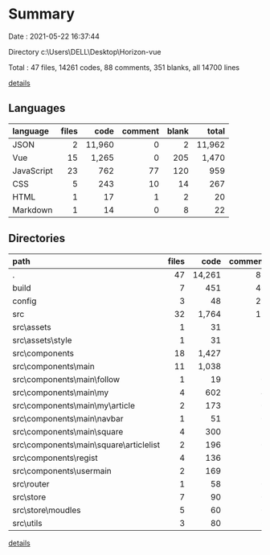 # Summary

Date : 2021-05-22 16:37:44

Directory c:\Users\DELL\Desktop\Horizon-vue

Total : 47 files,  14261 codes, 88 comments, 351 blanks, all 14700 lines

[details](details.md)

## Languages
| language | files | code | comment | blank | total |
| :--- | ---: | ---: | ---: | ---: | ---: |
| JSON | 2 | 11,960 | 0 | 2 | 11,962 |
| Vue | 15 | 1,265 | 0 | 205 | 1,470 |
| JavaScript | 23 | 762 | 77 | 120 | 959 |
| CSS | 5 | 243 | 10 | 14 | 267 |
| HTML | 1 | 17 | 1 | 2 | 20 |
| Markdown | 1 | 14 | 0 | 8 | 22 |

## Directories
| path | files | code | comment | blank | total |
| :--- | ---: | ---: | ---: | ---: | ---: |
| . | 47 | 14,261 | 88 | 351 | 14,700 |
| build | 7 | 451 | 40 | 56 | 547 |
| config | 3 | 48 | 26 | 19 | 93 |
| src | 32 | 1,764 | 19 | 262 | 2,045 |
| src\assets | 1 | 31 | 1 | 1 | 33 |
| src\assets\style | 1 | 31 | 1 | 1 | 33 |
| src\components | 18 | 1,427 | 9 | 209 | 1,645 |
| src\components\main | 11 | 1,038 | 5 | 151 | 1,194 |
| src\components\main\follow | 1 | 19 | 0 | 10 | 29 |
| src\components\main\my | 4 | 602 | 4 | 71 | 677 |
| src\components\main\my\article | 2 | 173 | 0 | 31 | 204 |
| src\components\main\navbar | 1 | 51 | 0 | 9 | 60 |
| src\components\main\square | 4 | 300 | 1 | 46 | 347 |
| src\components\main\square\articlelist | 2 | 196 | 0 | 35 | 231 |
| src\components\regist | 4 | 136 | 1 | 22 | 159 |
| src\components\usermain | 2 | 169 | 3 | 26 | 198 |
| src\router | 1 | 58 | 0 | 6 | 64 |
| src\store | 7 | 90 | 0 | 23 | 113 |
| src\store\moudles | 5 | 60 | 0 | 18 | 78 |
| src\utils | 3 | 80 | 6 | 9 | 95 |

[details](details.md)